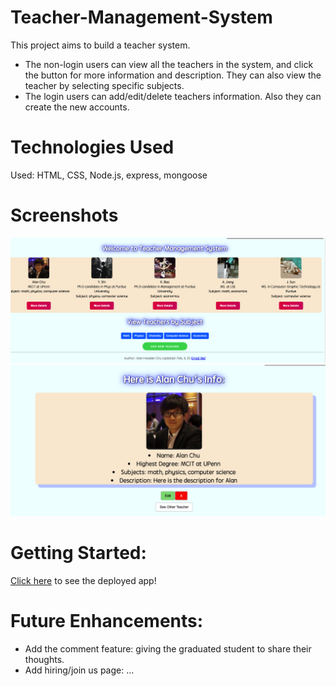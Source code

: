 # Teacher-Management-System

This project aims to build a teacher system.

- The non-login users can view all the teachers in the system, and click the button for more information and description. They can also view the teacher by selecting specific subjects.
- The login users can add/edit/delete teachers information. Also they can create the new accounts.

# Technologies Used

Used: HTML, CSS, Node.js, express, mongoose

# Screenshots

![](https://github.com/AlanChu61/Teacher-Management-System/blob/main/index.png)
![](https://github.com/AlanChu61/Teacher-Management-System/blob/main/show.png)

# Getting Started:

[Click here](https://teacher-management-system.herokuapp.com/teachers) to see the deployed app!

# Future Enhancements:

- Add the comment feature: giving the graduated student to share their thoughts.
- Add hiring/join us page: ...
